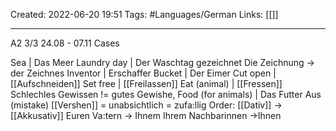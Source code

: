 Created: 2022-06-20 19:51
Tags: #Languages/German 
Links: [[]]
___

A2 3/3 24.08 - 07.11
Cases

Sea | Das Meer
Laundry day | Der Waschtag
gezeichnet
Die Zeichnung -> der Zeichnes
Inventor | Erschaffer
Bucket | Der Eimer
Cut  open | [[Aufschneiden]]
Set free | [[Freilassen]]
Eat (animal) | [[Fressen]]
Schlechles Gewissen != gutes Gewishe,
Food (for animals) | Das Futter
Aus (mistake) [[Vershen]] = unabsichtlich = zufa:llig
Order: [[Dativ]] -> [[Akkusativ]]
Euren Va:tern -> Ihnem
Ihrem Nachbarinnen ->Ihnen
